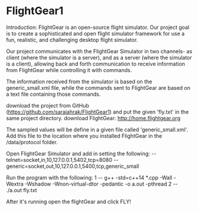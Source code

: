# FlightGear1

Introduction:
FlightGear is an open-source flight simulator.
Our project goal is to create a sophisticated and open flight simulator framework for use
a fun, realistic, and challenging desktop flight simulator.

Our project communicates with the FlightGear Simulator in two channels- as client (where the simulator is a server), and as a server (where the simulator is a client), allowing back and forth communication to receive information from FlightGear while controlling it with commands.

The information received from the simulator is based on the generic_small.xml file, while the commands sent to FlightGear are based on a text file containing those commands.

download the project from GitHub (https://github.com/saraiahrak/FlightGear1) and put the given 'fly.txt' in the same project directory. 
download FlightGear: ‫‪http://home.flightgear.or‬‬g


The sampled values will be define in a given file called 'generic_small.xml'.
Add this file to the location where you installed FlightGear in the /data/protocol folder.

Open FlightGear Simulator and add in setting the following:
--telnet=socket,in,10,127.0.0.1,5402,tcp=8080
--generic=socket,out,10,127.0.0.1,5400,tcp,generic_small

Run the program with the following:
1 -- g++ -std=c++14 *.cpp -Wall -Wextra -Wshadow -Wnon-virtual-dtor -pedantic -o a.out -pthread
2 -- ./a.out fly.txt

After it's running open the flightGear and click FLY!
